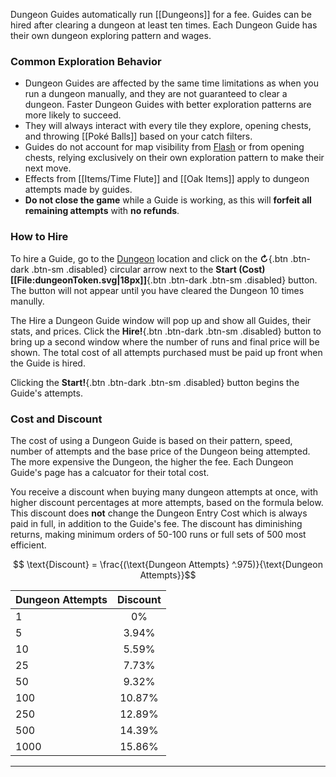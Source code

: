 Dungeon Guides automatically run [[Dungeons]] for a fee. Guides can be hired after clearing a dungeon at least ten times. Each Dungeon Guide has their own dungeon exploring pattern and wages.

### Common Exploration Behavior
* Dungeon Guides are affected by the same time limitations as when you run a dungeon manually, and they are not guaranteed to clear a dungeon. Faster Dungeon Guides with better exploration patterns are more likely to succeed.
* They will always interact with every tile they explore, opening chests, and throwing [[Poké Balls]] based on your catch filters.
* Guides do not account for map visibility from [Flash](#!Dungeons/#flash) or from opening chests, relying exclusively on their own exploration pattern to make their next move.
* Effects from [[Items/Time Flute]] and [[Oak Items]] apply to dungeon attempts made by guides.
* **Do not close the game** while a Guide is working, as this will **forfeit all remaining attempts** with **no refunds**.

### How to Hire
To hire a Guide, go to the [Dungeon](#!Dungeons) location and click on the **↻**{.btn .btn-dark .btn-sm .disabled} circular arrow next to the **Start (Cost) [[File:dungeonToken.svg|18px]]**{.btn .btn-dark .btn-sm .disabled} button. The button will not appear until you have cleared the Dungeon 10 times manully.

The Hire a Dungeon Guide window will pop up and show all Guides, their stats, and prices. Click the **Hire!**{.btn .btn-dark .btn-sm .disabled} button to bring up a second window where the number of runs and final price will be shown. The total cost of all attempts purchased must be paid up front when the Guide is hired.

Clicking the **Start!**{.btn .btn-dark .btn-sm .disabled} button begins the Guide's attempts.

### Cost and Discount
The cost of using a Dungeon Guide is based on their pattern, speed, number of attempts and the base price of the Dungeon being attempted. The more expensive the Dungeon, the higher the fee. Each Dungeon Guide's page has a calcuator for their total cost.

You receive a discount when buying many dungeon attempts at once, with higher discount percentages at more attempts, based on the formula below. This discount does **not** change the Dungeon Entry Cost which is always paid in full, in addition to the Guide's fee. The discount has diminishing returns, making minimum orders of 50-100 runs or full sets of 500 most efficient.

$$ \text{Discount} =  \frac{(\text{Dungeon Attempts} ^.975)}{\text{Dungeon Attempts}}$$

Dungeon Attempts | Discount
:--- | :---:
1 | 0%
5 |  3.94%
10 | 5.59%
25 | 7.73%
50 | 9.32%
100 | 10.87%
250 | 12.89%
500 | 14.39%
1000 | 15.86%

----